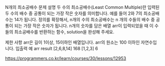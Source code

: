 N개의 최소공배수
문제 설명
두 수의 최소공배수(Least Common Multiple)란 입력된 두 수의 배수 중 공통이 되는 가장 작은 숫자를 의미합니다. 예를 들어 2와 7의 최소공배수는 14가 됩니다. 정의를 확장해서, n개의 수의 최소공배수는 n 개의 수들의 배수 중 공통이 되는 가장 작은 숫자가 됩니다. n개의 숫자를 담은 배열 arr이 입력되었을 때 이 수들의 최소공배수를 반환하는 함수, solution을 완성해 주세요.

제한 사항
arr은 길이 1이상, 15이하인 배열입니다.
arr의 원소는 100 이하인 자연수입니다.
입출력 예
arr result
[2,6,8,14] 168
[1,2,3] 6

https://programmers.co.kr/learn/courses/30/lessons/12953

